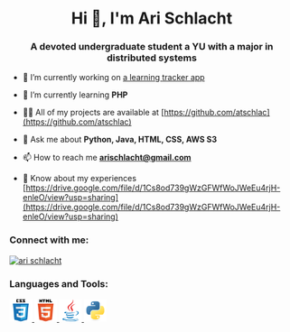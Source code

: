 <h1 align="center">Hi 👋, I'm Ari Schlacht</h1>
<h3 align="center">A devoted undergraduate student a YU with a major in distributed systems</h3>

- 🔭 I’m currently working on [a learning tracker app](https://github.com/atschlac/ari-schlacht/tree/main/learning_progress_tracker)

- 🌱 I’m currently learning **PHP**

- 👨‍💻 All of my projects are available at [https://github.com/atschlac](https://github.com/atschlac)

- 💬 Ask me about **Python, Java, HTML, CSS, AWS S3**

- 📫 How to reach me **arischlacht@gmail.com**

- 📄 Know about my experiences [https://drive.google.com/file/d/1Cs8od739gWzGFWfWoJWeEu4rjH-enleO/view?usp=sharing](https://drive.google.com/file/d/1Cs8od739gWzGFWfWoJWeEu4rjH-enleO/view?usp=sharing)

<h3 align="left">Connect with me:</h3>
<p align="left">
<a href="https://linkedin.com/in/ari-schlacht" target="blank"><img align="center" src="https://raw.githubusercontent.com/rahuldkjain/github-profile-readme-generator/master/src/images/icons/Social/linked-in-alt.svg" alt="ari schlacht" height="30" width="40" /></a>
</p>

<h3 align="left">Languages and Tools:</h3>
<p align="left"> <a href="https://www.w3schools.com/css/" target="_blank" rel="noreferrer"> <img src="https://raw.githubusercontent.com/devicons/devicon/master/icons/css3/css3-original-wordmark.svg" alt="css3" width="40" height="40"/> </a> <a href="https://www.w3.org/html/" target="_blank" rel="noreferrer"> <img src="https://raw.githubusercontent.com/devicons/devicon/master/icons/html5/html5-original-wordmark.svg" alt="html5" width="40" height="40"/> </a> <a href="https://www.java.com" target="_blank" rel="noreferrer"> <img src="https://raw.githubusercontent.com/devicons/devicon/master/icons/java/java-original.svg" alt="java" width="40" height="40"/> </a> <a href="https://www.python.org" target="_blank" rel="noreferrer"> <img src="https://raw.githubusercontent.com/devicons/devicon/master/icons/python/python-original.svg" alt="python" width="40" height="40"/> </a> </p>
